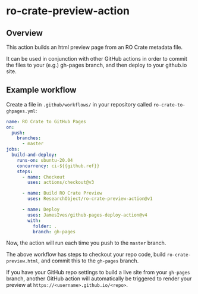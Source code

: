 # ro-crate-preview-action

## Overview

This action builds an html preview page from an RO Crate metadata file.

It can be used in conjunction with other GitHub actions in order to
commit the files to your (e.g.) gh-pages branch,
and then deploy to your github.io site.

## Example workflow

Create a file in `.github/workflows/` in your repository called `ro-crate-to-ghpages.yml`:

```yaml
name: RO Crate to GitHub Pages
on:
  push:
    branches:
      - master
jobs:
  build-and-deploy:
    runs-on: ubuntu-20.04
    concurrency: ci-${{github.ref}}
    steps:
      - name: Checkout
        uses: actions/checkout@v3

      - name: Build RO Crate Preview
        uses: ResearchObject/ro-crate-preview-action@v1

      - name: Deploy
        uses: JamesIves/github-pages-deploy-action@v4
        with:
          folder: .
          branch: gh-pages
```

Now, the action will run each time you push to the `master` branch.

The above workflow has steps to checkout your repo code, build `ro-crate-preview.html`, 
and commit this to the `gh-pages` branch. 

If you have your GitHub repo settings to build a live site from your `gh-pages` branch,
another GitHub action will automatically be triggered to render your preview at
`https://<username>.github.io/<repo>`.
